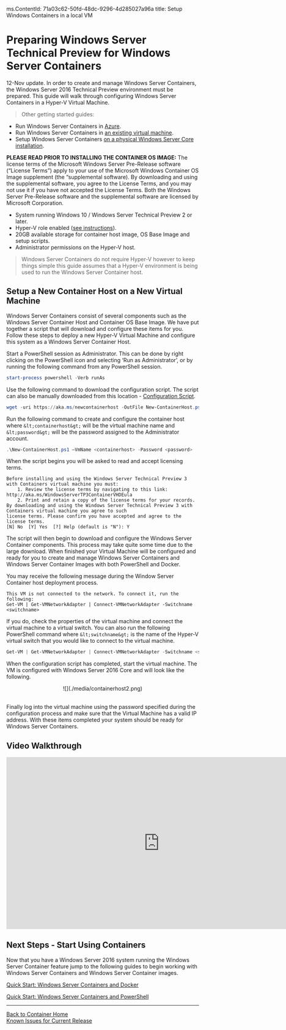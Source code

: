 ms.ContentId: 71a03c62-50fd-48dc-9296-4d285027a96a
title: Setup Windows Containers in a local VM

# Preparing Windows Server Technical Preview for Windows Server Containers

12-Nov update. In order to create and manage Windows Server Containers, the Windows Server 2016 Technical Preview environment must be prepared. This guide will walk through configuring Windows Server Containers in a Hyper-V Virtual Machine.

> Other getting started guides:
  * Run Windows Server Containers in [Azure](./azure_setup.md).
  * Run Windows Server Containers in [an existing virtual machine](./inplace_setup.md).
  * Setup Windows Server Containers [on a physical Windows Server Core installation](./inplace_setup.md).

  **PLEASE READ PRIOR TO INSTALLING THE CONTAINER OS IMAGE:**  The license terms of the Microsoft Windows Server Pre-Release software (“License Terms”) apply to your use of the Microsoft Windows Container OS Image supplement (the “supplemental software). By downloading and using the supplemental software, you agree to the License Terms, and you may not use it if you have not accepted the License Terms. Both the Windows Server Pre-Release software and the supplemental software are licensed by Microsoft Corporation.

* System running Windows 10 / Windows Server Technical Preview 2 or later.
* Hyper-V role enabled ([see instructions](https://msdn.microsoft.com/virtualization/hyperv_on_windows/quick_start/walkthrough_install#UsingPowerShell)).
* 20GB available storage for container host image, OS Base Image and setup scripts.
* Administrator permissions on the Hyper-V host.

> Windows Server Containers do not require Hyper-V however to keep things simple this guide assumes that a Hyper-V environment is being used to run the Windows Server Container host.

## Setup a New Container Host on a New Virtual Machine

Windows Server Containers consist of several components such as the Windows Server Container Host and Container OS Base Image. We have put together a script that will download and configure these items for you. Follow these steps to deploy a new Hyper-V Virtual Machine and configure this system as a Windows Server Container Host.

Start a PowerShell session as Administrator. This can be done by right clicking on the PowerShell icon and selecting ‘Run as Administrator’, or by running the following command from any PowerShell session.

``` powershell
start-process powershell -Verb runAs
```

Use the following command to download the configuration script. The script can also be manually downloaded from this location - [Configuration Script](http://aka.ms/newcontainerhost).

``` PowerShell
wget -uri https://aka.ms/newcontainerhost -OutFile New-ContainerHost.ps1
```

Run the following command to create and configure the container host where `&lt;containerhost&gt;` will be the virtual machine name and `&lt;password&gt;` will be the password assigned to the Administrator account.

``` powershell
.\New-ContainerHost.ps1 –VmName <containerhost> -Password <password>
```

When the script begins you will be asked to read and accept licensing terms.

```
Before installing and using the Windows Server Technical Preview 3 with Containers virtual machine you must:
    1. Review the license terms by navigating to this link: http://aka.ms/WindowsServerTP3ContainerVHDEula
    2. Print and retain a copy of the license terms for your records.
By downloading and using the Windows Server Technical Preview 3 with Containers virtual machine you agree to such
license terms. Please confirm you have accepted and agree to the license terms.
[N] No  [Y] Yes  [?] Help (default is "N"): Y
```

The script will then begin to download and configure the Windows Server Container components. This process may take quite some time due to the large download. When finished your Virtual Machine will be configured and ready for you to create and manage Windows Server Containers and Windows Server Container Images with both PowerShell and Docker.

You may receive the following message during the Window Server Container host deployment process.
```
This VM is not connected to the network. To connect it, run the following:
Get-VM | Get-VMNetworkAdapter | Connect-VMNetworkAdapter -Switchname <switchname>
```
If you do, check the properties of the virtual machine and connect the virtual machine to a virtual switch. You can also run the following PowerShell command where `&lt;switchname&gt;` is the name of the Hyper-V virtual switch that you would like to connect to the virtual machine.

``` powershell 
Get-VM | Get-VMNetworkAdapter | Connect-VMNetworkAdapter -Switchname <switchname>
```

When the configuration script has completed, start the virtual machine. The VM is configured with Windows Server 2016 Core and will look like the following.

<center>![](./media/containerhost2.png)</center><br />

Finally log into the virtual machine using the password specified during the configuration process and make sure that the Virtual Machine has a valid IP address. With these items completed your system should be ready for Windows Server Containers.

## Video Walkthrough

<iframe src="https://channel9.msdn.com/Blogs/containers/Quick-Start-Configure-Windows-Server-Containers-on-a-Local-System/player" width="800" height="450" allowFullScreen="true" frameBorder="0" scrolling="no"></iframe>


## Next Steps - Start Using Containers

Now that you have a Windows Server 2016 system running the Windows Server Container feature jump to the following guides to begin working with Windows Server Containers and Windows Server Container images.

[Quick Start: Windows Server Containers and Docker](./manage_docker.md)

[Quick Start: Windows Server Containers and PowerShell](./manage_powershell.md)

-------------------


[Back to Container Home](../containers_welcome.md)  
[Known Issues for Current Release](../about/work_in_progress.md)




<!--HONumber=Jan16_HO1-->
